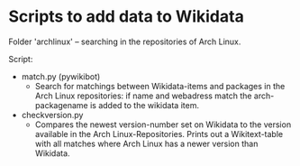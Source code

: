 Scripts to add data to Wikidata
===============================

Folder 'archlinux' – searching in the repositories of Arch Linux.

Script:
- match.py (pywikibot)
   - Search for matchings between Wikidata-items and packages in the Arch Linux
     repositories: if name and webadress match the arch-packagename is added
     to the wikidata item.
- checkversion.py
   - Compares the newest version-number set on Wikidata to the version
     available in the Arch Linux-Repositories. Prints out a Wikitext-table with
     all matches where Arch Linux has a newer version than Wikidata.
